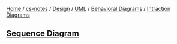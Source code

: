 [Home](https://mengxianbin.github.io) /
[cs-notes](https://mengxianbin.github.io/cs-notes/site) /
[Design](https://mengxianbin.github.io/cs-notes/site/Design) /
[UML](https://mengxianbin.github.io/cs-notes/site/Design/UML) /
[Behavioral Diagrams](https://mengxianbin.github.io/cs-notes/site/Design/UML/Behavioral%20Diagrams) /
[Intraction Diagrams](https://mengxianbin.github.io/cs-notes/site/Design/UML/Behavioral%20Diagrams/Intraction%20Diagrams)

## [Sequence Diagram](https://mengxianbin.github.io/cs-notes/site/Design/UML/Behavioral%20Diagrams/Intraction%20Diagrams/Sequence%20Diagram)
